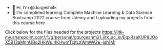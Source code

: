- 👋 Hi, I’m @durgeshiitk
- 🌱 I’m completed learning Complete Machine Learning & Data Science Bootcamp 2022 course from Udemy and I uploading my projects from this course here
<!---
durgeshiitk/durgeshiitk is a ✨ special ✨ repository because its `README.md` (this file) appears on your GitHub profile.
You can click the Preview link to take a look at your changes.
--->
Click below for the files needed for the projects
https://iitk-my.sharepoint.com/:f:/g/personal/gdurgeshm21_iitk_ac_in/EqxRzaKUP8JOoX5B13aMnnUBo2HkWul4KHwmTcjtLzWmWA?e=jsh1MI
